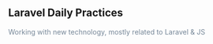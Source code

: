 ## Laravel Daily Practices
<p style="color: lightslategray">Working with new technology, mostly related to Laravel & JS</p>
